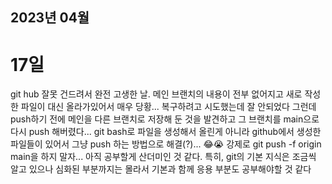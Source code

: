 ## 2023년 04월

# 17일
git hub 잘못 건드려서 완전 고생한 날.
메인 브랜치의 내용이 전부 없어지고 새로 작성한 파일이 대신 올라가있어서 매우 당황...
복구하려고 시도했는데 잘 안되었다
그런데 push하기 전에 메인을 다른 브랜치로 저장해 둔 것을 발견하고
그 브랜치를 main으로 다시 push 해버렸다...
git bash로 파일을 생성해서 올린게 아니라 github에서 생성한 파일들이 있어서 그냥 push 하는 방법으로 해결(?)... 😂😭
강제로 git push -f origin main을 하지 말자...
아직 공부할게 산더미인 것 같다. 
특히, git의 기본 지식은 조금씩 알고 있으나 심화된 부분까지는 몰라서 기본과 함께 응용 부분도 공부해야할 것 같다
